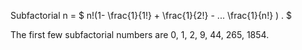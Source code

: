 Subfactorial n =
$ n!(1- \frac{1}{1!} + \frac{1}{2!} - ... \frac{1}{n!} ) . $

The first few subfactorial numbers are 0, 1, 2, 9, 44, 265, 1854.
